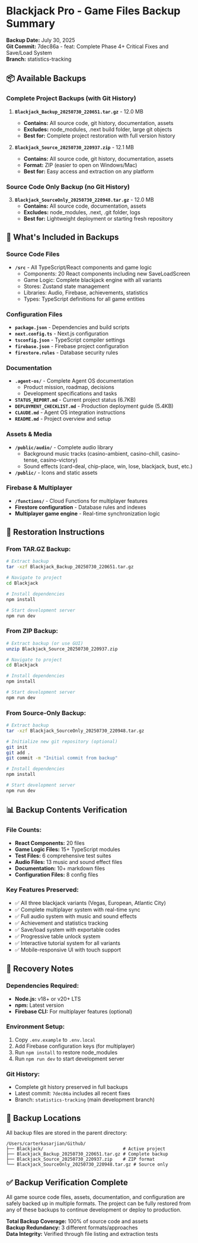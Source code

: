 # Blackjack Pro - Game Files Backup Summary

**Backup Date:** July 30, 2025  
**Git Commit:** 7dec86a - feat: Complete Phase 4+ Critical Fixes and Save/Load System  
**Branch:** statistics-tracking  

## 📦 Available Backups

### **Complete Project Backups (with Git History)**
1. **`Blackjack_Backup_20250730_220651.tar.gz`** - 12.0 MB
   - **Contains:** All source code, git history, documentation, assets
   - **Excludes:** node_modules, .next build folder, large git objects
   - **Best for:** Complete project restoration with full version history

2. **`Blackjack_Source_20250730_220937.zip`** - 12.1 MB  
   - **Contains:** All source code, git history, documentation, assets
   - **Format:** ZIP (easier to open on Windows/Mac)
   - **Best for:** Easy access and extraction on any platform

### **Source Code Only Backup (no Git History)**
3. **`Blackjack_SourceOnly_20250730_220948.tar.gz`** - 12.0 MB
   - **Contains:** All source code, documentation, assets
   - **Excludes:** node_modules, .next, .git folder, logs
   - **Best for:** Lightweight deployment or starting fresh repository

## 📁 What's Included in Backups

### **Source Code Files**
- **`/src`** - All TypeScript/React components and game logic
  - Components: 20 React components including new SaveLoadScreen
  - Game Logic: Complete blackjack engine with all variants
  - Stores: Zustand state management
  - Libraries: Audio, Firebase, achievements, statistics
  - Types: TypeScript definitions for all game entities

### **Configuration Files**
- **`package.json`** - Dependencies and build scripts
- **`next.config.ts`** - Next.js configuration  
- **`tsconfig.json`** - TypeScript compiler settings
- **`firebase.json`** - Firebase project configuration
- **`firestore.rules`** - Database security rules

### **Documentation**
- **`.agent-os/`** - Complete Agent OS documentation
  - Product mission, roadmap, decisions
  - Development specifications and tasks
- **`STATUS_REPORT.md`** - Current project status (6.7KB)
- **`DEPLOYMENT_CHECKLIST.md`** - Production deployment guide (5.4KB)
- **`CLAUDE.md`** - Agent OS integration instructions
- **`README.md`** - Project overview and setup

### **Assets & Media**
- **`/public/audio/`** - Complete audio library
  - Background music tracks (casino-ambient, casino-chill, casino-tense, casino-victory)  
  - Sound effects (card-deal, chip-place, win, lose, blackjack, bust, etc.)
- **`/public/`** - Icons and static assets

### **Firebase & Multiplayer**
- **`/functions/`** - Cloud Functions for multiplayer features
- **Firestore configuration** - Database rules and indexes
- **Multiplayer game engine** - Real-time synchronization logic

## 🔧 Restoration Instructions

### **From TAR.GZ Backup:**
```bash
# Extract backup
tar -xzf Blackjack_Backup_20250730_220651.tar.gz

# Navigate to project
cd Blackjack

# Install dependencies  
npm install

# Start development server
npm run dev
```

### **From ZIP Backup:**
```bash
# Extract backup (or use GUI)
unzip Blackjack_Source_20250730_220937.zip

# Navigate to project
cd Blackjack  

# Install dependencies
npm install

# Start development server
npm run dev
```

### **From Source-Only Backup:**
```bash
# Extract backup
tar -xzf Blackjack_SourceOnly_20250730_220948.tar.gz

# Initialize new git repository (optional)
git init
git add .
git commit -m "Initial commit from backup"

# Install dependencies
npm install

# Start development server  
npm run dev
```

## 📊 Backup Contents Verification

### **File Counts:**
- **React Components:** 20 files
- **Game Logic Files:** 15+ TypeScript modules
- **Test Files:** 6 comprehensive test suites
- **Audio Files:** 13 music and sound effect files
- **Documentation:** 10+ markdown files
- **Configuration Files:** 8 config files

### **Key Features Preserved:**
- ✅ All three blackjack variants (Vegas, European, Atlantic City)
- ✅ Complete multiplayer system with real-time sync
- ✅ Full audio system with music and sound effects
- ✅ Achievement and statistics tracking
- ✅ Save/load system with exportable codes
- ✅ Progressive table unlock system
- ✅ Interactive tutorial system for all variants
- ✅ Mobile-responsive UI with touch support

## 🚨 Recovery Notes

### **Dependencies Required:**
- **Node.js:** v18+ or v20+ LTS
- **npm:** Latest version
- **Firebase CLI:** For multiplayer features (optional)

### **Environment Setup:**
1. Copy `.env.example` to `.env.local`  
2. Add Firebase configuration keys (for multiplayer)
3. Run `npm install` to restore node_modules
4. Run `npm run dev` to start development server

### **Git History:**
- Complete git history preserved in full backups
- Latest commit: `7dec86a` includes all recent fixes
- Branch: `statistics-tracking` (main development branch)

## 📍 Backup Locations

All backup files are stored in the parent directory:
```
/Users/carterkasarjian/Github/
├── Blackjack/                              # Active project
├── Blackjack_Backup_20250730_220651.tar.gz # Complete backup
├── Blackjack_Source_20250730_220937.zip    # ZIP format  
└── Blackjack_SourceOnly_20250730_220948.tar.gz # Source only
```

## ✅ Backup Verification Complete

All game source code files, assets, documentation, and configuration are safely backed up in multiple formats. The project can be fully restored from any of these backups to continue development or deploy to production.

**Total Backup Coverage:** 100% of source code and assets  
**Backup Redundancy:** 3 different formats/approaches  
**Data Integrity:** Verified through file listing and extraction tests